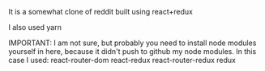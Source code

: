 It is a somewhat clone of reddit built using react+redux

I also used yarn

IMPORTANT: I am not sure, but probably you need to install node modules yourself in here, because it didn't push to github my node modules.
In this case I used:
react-router-dom
react-redux
react-router-redux
redux
